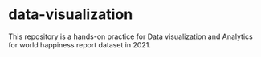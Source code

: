 # data-visualization
This repository is a hands-on practice for Data visualization and Analytics for world happiness report dataset in 2021.
